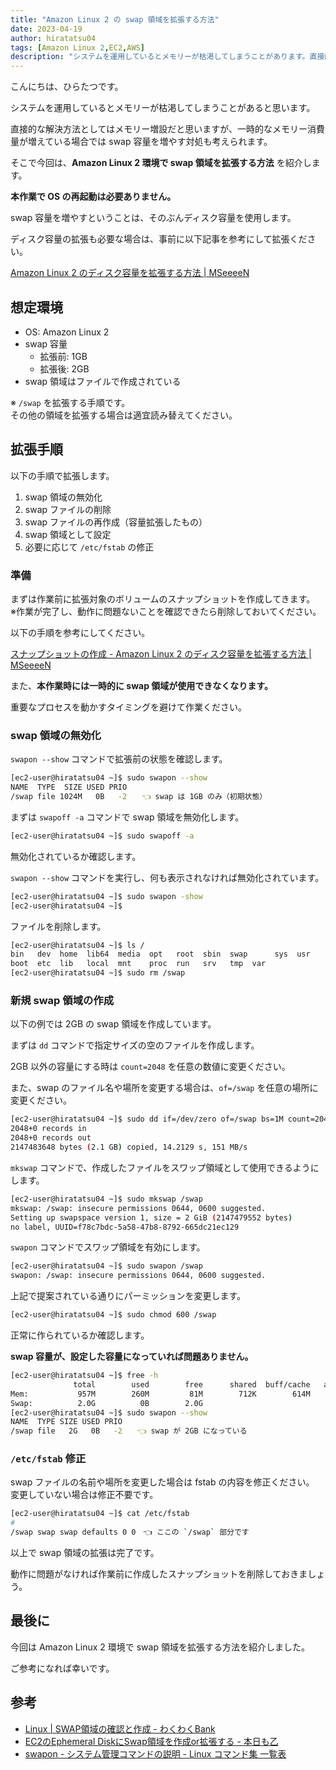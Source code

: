 ```yaml
---
title: "Amazon Linux 2 の swap 領域を拡張する方法"
date: 2023-04-19
author: hiratatsu04
tags: [Amazon Linux 2,EC2,AWS]
description: "システムを運用しているとメモリーが枯渇してしまうことがあります。直接的な解決方法としてはメモリー増設ですが、一時的なメモリー消費量が増えている場合は swap 領域を増やす対処も考えられます。そこで今回は、Amazon Linux 2 環境で swap 領域を拡張する方法を紹介します。"
---
```


こんにちは、ひらたつです。

システムを運用しているとメモリーが枯渇してしまうことがあると思います。

直接的な解決方法としてはメモリー増設だと思いますが、一時的なメモリー消費量が増えている場合では swap 容量を増やす対処も考えられます。

そこで今回は、**Amazon Linux 2 環境で swap 領域を拡張する方法** を紹介します。

**本作業で OS の再起動は必要ありません。**

swap 容量を増やすということは、そのぶんディスク容量を使用します。

ディスク容量の拡張も必要な場合は、事前に以下記事を参考にして拡張ください。

[Amazon Linux 2 のディスク容量を拡張する方法 | MSeeeeN](https://mseeeen.msen.jp/how-to-expand-the-disk-space-of-amazon-linux-2/)

## 想定環境

- OS: Amazon Linux 2
- swap 容量
    - 拡張前: 1GB
    - 拡張後: 2GB
- swap 領域はファイルで作成されている

※ `/swap` を拡張する手順です。  
その他の領域を拡張する場合は適宜読み替えてください。

## 拡張手順

以下の手順で拡張します。

1. swap 領域の無効化
2. swap ファイルの削除
3. swap ファイルの再作成（容量拡張したもの）
4. swap 領域として設定
5. 必要に応じて `/etc/fstab` の修正

### 準備

まずは作業前に拡張対象のボリュームのスナップショットを作成してきます。  
※作業が完了し、動作に問題ないことを確認できたら削除しておいてください。

以下の手順を参考にしてください。

[スナップショットの作成 - Amazon Linux 2 のディスク容量を拡張する方法 | MSeeeeN](https://mseeeen.msen.jp/how-to-expand-the-disk-space-of-amazon-linux-2/#%E6%BA%96%E5%82%99)

また、**本作業時には一時的に swap 領域が使用できなくなります。**

重要なプロセスを動かすタイミングを避けて作業ください。

### swap 領域の無効化

`swapon --show` コマンドで拡張前の状態を確認します。

```bash
[ec2-user@hiratatsu04 ~]$ sudo swapon --show
NAME  TYPE  SIZE USED PRIO
/swap file 1024M   0B   -2　　👈 swap は 1GB のみ（初期状態）
```

まずは `swapoff -a` コマンドで swap 領域を無効化します。

```bash
[ec2-user@hiratatsu04 ~]$ sudo swapoff -a
```

無効化されているか確認します。

`swapon --show` コマンドを実行し、何も表示されなければ無効化されています。

```bash
[ec2-user@hiratatsu04 ~]$ sudo swapon -show
[ec2-user@hiratatsu04 ~]$ 
```

ファイルを削除します。

```bash
[ec2-user@hiratatsu04 ~]$ ls /
bin   dev  home  lib64  media  opt   root  sbin  swap      sys  usr
boot  etc  lib   local  mnt    proc  run   srv   tmp  var
[ec2-user@hiratatsu04 ~]$ sudo rm /swap
```

### 新規 swap 領域の作成

以下の例では 2GB の swap 領域を作成しています。

まずは `dd` コマンドで指定サイズの空のファイルを作成します。

2GB 以外の容量にする時は `count=2048` を任意の数値に変更ください。

また、swap のファイル名や場所を変更する場合は、`of=/swap` を任意の場所に変更ください。

```bash
[ec2-user@hiratatsu04 ~]$ sudo dd if=/dev/zero of=/swap bs=1M count=2048
2048+0 records in
2048+0 records out
2147483648 bytes (2.1 GB) copied, 14.2129 s, 151 MB/s
```

`mkswap` コマンドで、作成したファイルをスワップ領域として使用できるようにします。

```bash
[ec2-user@hiratatsu04 ~]$ sudo mkswap /swap
mkswap: /swap: insecure permissions 0644, 0600 suggested.
Setting up swapspace version 1, size = 2 GiB (2147479552 bytes)
no label, UUID=f78c7bdc-5a58-47b8-8792-665dc21ec129
```

`swapon` コマンドでスワップ領域を有効にします。

```bash
[ec2-user@hiratatsu04 ~]$ sudo swapon /swap
swapon: /swap: insecure permissions 0644, 0600 suggested.
```

上記で提案されている通りにパーミッションを変更します。

```bash
[ec2-user@hiratatsu04 ~]$ sudo chmod 600 /swap
```

正常に作られているか確認します。

**swap 容量が、設定した容量になっていれば問題ありません。**

```bash
[ec2-user@hiratatsu04 ~]$ free -h
              total        used        free      shared  buff/cache   available
Mem:           957M        260M         81M        712K        614M        555M
Swap:          2.0G          0B        2.0G
[ec2-user@hiratatsu04 ~]$ sudo swapon --show
NAME  TYPE SIZE USED PRIO
/swap file   2G   0B   -2　　👈 swap が 2GB になっている
```

### `/etc/fstab` 修正

swap ファイルの名前や場所を変更した場合は fstab の内容を修正ください。  
変更していない場合は修正不要です。

```bash
[ec2-user@hiratatsu04 ~]$ cat /etc/fstab
#
/swap swap swap defaults 0 0　👈 ここの `/swap` 部分です
```

以上で swap 領域の拡張は完了です。

動作に問題がなければ作業前に作成したスナップショットを削除しておきましょう。

## 最後に

今回は Amazon Linux 2 環境で swap 領域を拡張する方法を紹介しました。

ご参考になれば幸いです。

## 参考
- [Linux | SWAP領域の確認と作成 - わくわくBank](https://www.wakuwakubank.com/posts/685-linux-swap/#index_id4)
- [EC2のEphemeral DiskにSwap領域を作成or拡張する - 本日も乙](https://blog.jicoman.info/2015/05/ec2_add_swap_to_ephemeral_disk/)
- [swapon - システム管理コマンドの説明 - Linux コマンド集 一覧表](https://kazmax.zpp.jp/cmd/s/swapon.8.html)
